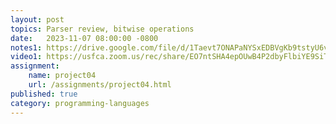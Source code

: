 ```yaml
---
layout: post
topics: Parser review, bitwise operations
date:   2023-11-07 08:00:00 -0800
notes1: https://drive.google.com/file/d/1Taevt7ONAPaNYSxEDBVgKb9tstyU6vMC/view?usp=drive_link
video1: https://usfca.zoom.us/rec/share/EO7ntSHA4epOUwB4P2dbyFlbiYE9SiTQRN7MmuVIgdew1CORBBCvnAQhWBwaOnQW.67BICNPN6ySJRPZ4
assignment:
    name: project04
    url: /assignments/project04.html
published: true
category: programming-languages
---
```

